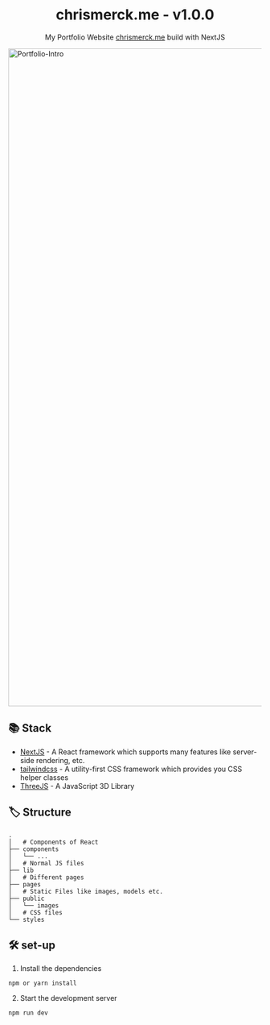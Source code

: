 <h1 align="center">chrismerck.me - v1.0.0</h1>

<p align="center">My Portfolio Website <a href="https://www.chrismerck.me" target="_blank">chrismerck.me</a> build with NextJS</p>

<img width="1306" alt="Portfolio-Intro" src="https://user-images.githubusercontent.com/78086475/153732075-70ace3b9-880d-4c3f-bed3-4a358291ab5c.jpg">

## :books: Stack

- [NextJS](https://nextjs.org) - A React framework which supports many features like server-side rendering, etc.
- [tailwindcss](https://tailwindcss.com/) - A utility-first CSS framework which provides you CSS helper classes
- [ThreeJS](https://threejs.org) - A JavaScript 3D Library

## :label: Structure

```
.
│   # Components of React
├── components
│   └── ...
│   # Normal JS files
├── lib
│   # Different pages
├── pages
│   # Static Files like images, models etc.
├── public
│   └── images
│   # CSS files
└── styles
```

## :hammer_and_wrench: set-up

1. Install the dependencies

```
npm or yarn install
```

2. Start the development server

```
npm run dev
```
